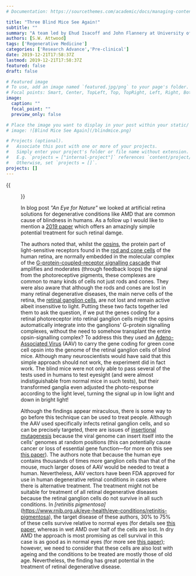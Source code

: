 ```yaml
---
# Documentation: https://sourcethemes.com/academic/docs/managing-content/

title: "Three Blind Mice See Again!"
subtitle: ""
summary: "A team led by Ehud Isacoff and John Flannery at University of California—Berkeley have found a surprisingly simple way to restore sight after retinal damage!"
authors: [S.W. Attwood]
tags: ['Regenerative Medicine']
categories: ['Research Advance','Pre-clinical']
date: 2019-12-21T17:58:37Z
lastmod: 2019-12-21T17:58:37Z
featured: false
draft: false

# Featured image
# To use, add an image named `featured.jpg/png` to your page's folder.
# Focal points: Smart, Center, TopLeft, Top, TopRight, Left, Right, BottomLeft, Bottom, BottomRight.
image:
  caption: ""
  focal_point: ""
  preview_only: false

# Place the image you want to display in your post within your static/ folder
# image: ![Blind Mice See Again](/blindmice.png)

# Projects (optional).
#   Associate this post with one or more of your projects.
#   Simply enter your project's folder or file name without extension.
#   E.g. `projects = ["internal-project"]` references `content/project/deep-learning/index.md`.
#   Otherwise, set `projects = []`.
projects: []
---
```

{{<figure src="/img/blindmice.png" alt="Blind Mice See Again" height="200" width="200">}}

In blog post _"An Eye for Nature"_ we looked at artificial retina solutions for degenerative conditions like AMD that are common cause of blindness in humans. As a follow up I would like to mention a [2019 paper](https://www.nature.com/articles/s41467-019-09124-x) which offers an amazingly simple potential treatment for such retinal damge.

The authors noted that, whilst the [opsins](https://www.chemistryworld.com/podcasts/opsins/6108.article), the protein part of light-sensitive receptors found in the [rod and cone cells](https://www.easybiologyclass.com/difference-between-rod-cells-and-cone-cells-comparison-table) of the human retina, are normally embedded in the molecular complex of the [G-protein-coupled-receptor signalling cascade](https://en.wikipedia.org/wiki/G_protein-coupled_receptor) that amplifies and moderates (through feedback loops) the signal from the photoreceptive pigments, these complexes are common to many kinds of cells not just rods and cones. They were also aware that although the rods and cones are lost in many retinal degenerative diseases, the main nerve cells of the retina, the [retinal ganglion cells](https://en.wikipedia.org/wiki/Retinal_ganglion_cell), are not lost and remain active albeit insensitive to light. Putting these two facts together led them to ask the question, if we put the genes coding for a retinal photoreceptor into retinal ganglion cells might the opsins automatically integrate into the ganglions' G-protein signalling complexes, without the need to somehow transplant the entire opsin-signalling complex? To address this they used an [Adeno-Associated Virus](https://en.wikipedia.org/wiki/Adeno-associated_virus) (AAV) to carry the gene coding for green cone cell opsin into the genome of the retinal ganglion cells of blind mice. Although many neuroscientists would have said that this simple approach should not work, the experiment did in fact work. The blind mice were not only able to pass several of the tests used in humans to test eyesight (and were almost indistiguishable from normal mice in such tests), but their transformed ganglia even adjusted the photo-response according to the light level, turning the signal up in low light and down in bright light!

Although the findings appear miraculous, there is some way to go before this technique can be used to treat people. Although the AAV used specifically infects retinal ganglion cells, and so can be precisely targeted, there are issues of [insertional mutagenesis](https://en.wikipedia.org/wiki/Insertional_mutagenesis) because the viral genome can insert itself into the cells' genomes at random positions (this can potentially cause cancer or loss of essential gene function—for more on this see [this paper](https://www.ncbi.nlm.nih.gov/pmc/articles/PMC5758940/)). The authors note that because the human eye contains thousands of times more ganglion cells than that of the mouse, much larger doses of AAV would be needed to treat a human. Nevertheless, AAV vectors have been FDA approved for use in human degenerative retinal conditions in cases where there is alternative treatment. The treatment might not be suitable for treatment of all retinal degenerative diseases because the retinal ganglion cells do not survive in all such conditions. In _[retinitis pigmentosa]_(https://www.rnib.org.uk/eye-health/eye-conditions/retinitis-pigmentosa), the target disease of these authors, 30% to 75% of these cells survive relative to normal eyes (for details see [this paper](https://iovs.arvojournals.org/article.aspx?articleid=2162046), whereas in wet AMD over half of the cells are lost. In dry AMD the approach is most promising as cell survival in this case is as good as in normal eyes (for more see [this paper](https://iovs.arvojournals.org/article.aspx?articleid=2123592)); however, we need to consider that these cells are also lost with ageing and the conditions to be treated are mostly those of old age. Nevertheless, the finding has great potential in the treatment of retinal degenerative disease.


